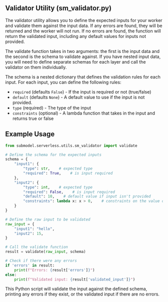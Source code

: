 ## Validator Utility (sm_validator.py)

The validator utility allows you to define the expected inputs for your worker and validate them against the input data. If any errors are found, they will be returned and the worker will not run. If no errors are found, the function will return the validated input, including any default values for inputs not provided.

The validate function takes in two arguments: the first is the input data and the second is the schema to validate against. If you have nested input data, you will need to define separate schemas for each layer and call the validator on them individually.

The schema is a nested dictionary that defines the validation rules for each input. For each input, you can define the following rules:

- `required` (defaults `False`) - If the input is required or not (true/false)
- `default` (defaults `None`) - A default value to use if the input is not provided.
- `type` (required) - The type of the input
- `constraints` (optional) - A lambda function that takes in the input and returns true or false

## Example Usage

```python
from submodel.serverless.utils.sm_validator import validate

# Define the schema for the expected inputs
schema = {
    "input1": {
        "type": str,    # expected type
        "required": True,    # is input required
    },
    "input2": {
        "type": int,    # expected type
        "required": False,    # is input required
        "default": 10,    # default value if input isn't provided
        "constraints": lambda x: x > 0,    # constraints on the value of the input
    }
}

# Define the raw input to be validated
raw_input = {
    "input1": "hello",
    "input2": 15,
}

# Call the validate function
result = validate(raw_input, schema)

# Check if there were any errors
if 'errors' in result:
    print(f"Errors: {result['errors']}")
else:
    print(f"Validated input: {result['validated_input']}")
```

This Python script will validate the input against the defined schema, printing any errors if they exist, or the validated input if there are no errors.
